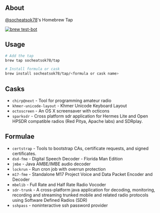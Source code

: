 ## About

[@socheatsok78](https://github.com/socheatsok78)'s Homebrew Tap

[![brew test-bot](https://github.com/socheatsok78/homebrew-tap/actions/workflows/tests.yml/badge.svg)](https://github.com/socheatsok78/homebrew-tap/actions/workflows/tests.yml)

## Usage

```sh
# Add the tap
brew tap socheatsok78/tap

# Install formula or cask
brew install socheatsok78/tap/<formula or cask name>
```

## Casks
- `chirp@next` - Tool for programming amateur radio
- `khmer-unicode-layout` - Khmer Unicode Keyboard Layout
- `octoscreen` - An OS X screensaver with octicons
- `sparksdr` - Cross platform sdr application for Hermes Lite and Open HPSDR compatible radios (Red Pitya, Apache labs) and SDRplay.

## Formulae

- `certstrap` - Tools to bootstrap CAs, certificate requests, and signed certificates.
- `dsd-fme` - Digital Speech Decoder - Florida Man Edition
- `jmbe` - Java AMBE/IMBE audio decoder
- `lockrun` - Run cron job with overrun protection
- `m17-fme` - Standalone M17 Project Voice and Data Packet Encoder and Decoder
- `mbelib` - Full Rate and Half Rate Radio Vocoder
- `sdr-trunk` - A cross-platform java application for decoding, monitoring, recording and streaming trunked mobile and related radio protocols using Software Defined Radios (SDR)
- `sshpass` - noninteractive ssh password provider
